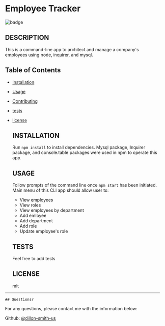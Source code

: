 # Employee Tracker
  ![badge](https://img.shields.io/github/languages/top/dillon-smith-us/employee-tracker?style=flat&logo=appveyor)
  
  
  ## DESCRIPTION 
  
  This is a command-line app to architect and manage a company's employees using node, inquirer, and mysql.
  ## Table of Contents
  * [Installation](#installation)
  * [Usage](#usage)
  * [Contributing](#contributing)
  * [tests](#tests)
  * [license](#license)
    
    ## INSTALLATION 
    
    Run `npm install` to install dependencies. Mysql package, Inquirer package, and console.table packages were used in npm to operate this app.
    
    ## USAGE
    
    Follow prompts of the command line once `npm start` has been initiated. Main menu of this CLI app should allow user to: 
    - View employees 
    - View roles 
    - View employees by department 
    - Add emloyee 
    - Add department 
    - Add role 
    - Update employee's role 
    
    ## TESTS
    
    Feel free to add tests
  
    ## LICENSE
  
    mit

  ---------------------
  
    ## Questions?
  
  For any questions, please contact me with the information below:
  
  Github: [@dillon-smith-us](https://api.github.com/users/dillon-smith-us)
  